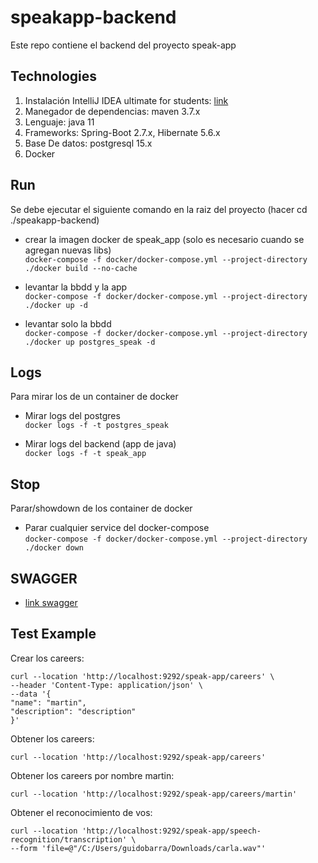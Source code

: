 # speakapp-backend
Este repo contiene el backend del proyecto speak-app

## Technologies
1) Instalación IntelliJ IDEA ultimate for students: [link](https://www.youtube.com/watch?v=cnEJxLxOcds)
2) Manegador de dependencias: maven 3.7.x
3) Lenguaje: java 11
4) Frameworks: Spring-Boot 2.7.x, Hibernate 5.6.x
5) Base De datos: postgresql 15.x
6) Docker

## Run
Se debe ejecutar el siguiente comando en la raiz del proyecto (hacer cd ./speakapp-backend)

* crear la imagen docker de speak_app (solo es necesario cuando se agregan nuevas libs) \
```docker-compose -f docker/docker-compose.yml --project-directory ./docker build --no-cache```

* levantar la bbdd y la app \
```docker-compose -f docker/docker-compose.yml --project-directory ./docker up -d```

* levantar solo la bbdd \
```docker-compose -f docker/docker-compose.yml --project-directory ./docker up postgres_speak -d```

## Logs
Para mirar los de un container de docker

*  Mirar logs del postgres\
  ```docker logs -f -t postgres_speak```

* Mirar logs del backend (app de java)\
  ```docker logs -f -t speak_app```


## Stop
Parar/showdown de los container de docker

* Parar cualquier service del docker-compose\
```docker-compose -f docker/docker-compose.yml --project-directory ./docker down```

## SWAGGER

* [link swagger](http://localhost:9292/speak-app/swagger-ui/index.html)


## Test Example

Crear los careers:
```
curl --location 'http://localhost:9292/speak-app/careers' \
--header 'Content-Type: application/json' \
--data '{
"name": "martin",
"description": "description"
}'
```
Obtener los careers:
```
curl --location 'http://localhost:9292/speak-app/careers'
```
Obtener los careers por nombre martin:
```
curl --location 'http://localhost:9292/speak-app/careers/martin'
```
Obtener el reconocimiento de vos:
```
curl --location 'http://localhost:9292/speak-app/speech-recognition/transcription' \
--form 'file=@"/C:/Users/guidobarra/Downloads/carla.wav"'
```